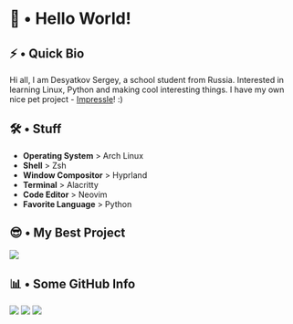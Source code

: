 # 👋 • Hello World!

## ⚡ • Quick Bio

Hi all, I am Desyatkov Sergey, a school student from Russia. Interested in learning Linux, Python and making cool interesting things. I have my own nice pet project - [Impressle](https://github.com/desyatkoff/impressle)! :)


## 🛠️ • Stuff

* **Operating System**   \> Arch Linux
* **Shell**              \> Zsh
* **Window Compositor**  \> Hyprland
* **Terminal**           \> Alacritty
* **Code Editor**        \> Neovim
* **Favorite Language**  \> Python


## 😎 • My Best Project

![](https://github-readme-stats.vercel.app/api/pin/?username=desyatkoff&repo=impressle&show_owner=true&icon_color=ffffff&theme=github_dark&hide_border=true)

## 📊 • Some GitHub Info

![](https://github-readme-stats.vercel.app/api?username=desyatkoff&custom_title=Account%20Stats&show=prs_merged,prs_merged_percentage&show_icons=true&icon_color=ffffff&theme=github_dark&hide_border=true)
![](https://github-readme-stats.vercel.app/api/top-langs/?username=desyatkoff&custom_title=Used%20Languages%20Stats&layout=donut&theme=github_dark&hide_border=true)
![](https://github-profile-trophy.vercel.app/?username=desyatkoff&no-frame=true&theme=darkhub)

